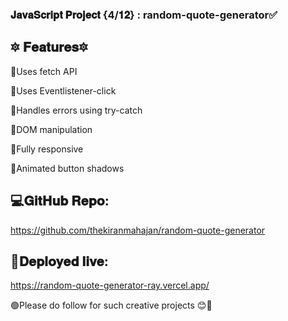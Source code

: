 ### 𝐉𝐚𝐯𝐚𝐒𝐜𝐫𝐢𝐩𝐭 𝐏𝐫𝐨𝐣𝐞𝐜𝐭 {4/𝟏𝟐} : random-quote-generator✅

## 🔯 𝐅𝐞𝐚𝐭𝐮𝐫𝐞𝐬🔯

📍Uses fetch API

📍Uses Eventlistener-click

📍Handles errors using try-catch

📍DOM manipulation

📍Fully responsive

📍Animated button shadows


## 💻𝐆𝐢𝐭𝐇𝐮𝐛 𝐑𝐞𝐩𝐨:
https://github.com/thekiranmahajan/random-quote-generator


## 🔴𝐃𝐞𝐩𝐥𝐨𝐲𝐞𝐝 𝐥𝐢𝐯𝐞:
https://random-quote-generator-ray.vercel.app/

🟢Please do follow for such creative projects 😊🔴



